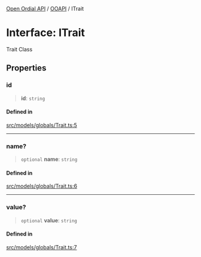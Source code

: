 [Open Ordial API](../../README.md) / [OOAPI](../README.md) / ITrait

# Interface: ITrait

Trait Class

## Properties

### id

> **id**: `string`

#### Defined in

[src/models/globals/Trait.ts:5](https://github.com/open-ordinal/open-ordinal-api/blob/70e118e56492403aed907a3616034144dfc18228/src/models/globals/Trait.ts#L5)

***

### name?

> `optional` **name**: `string`

#### Defined in

[src/models/globals/Trait.ts:6](https://github.com/open-ordinal/open-ordinal-api/blob/70e118e56492403aed907a3616034144dfc18228/src/models/globals/Trait.ts#L6)

***

### value?

> `optional` **value**: `string`

#### Defined in

[src/models/globals/Trait.ts:7](https://github.com/open-ordinal/open-ordinal-api/blob/70e118e56492403aed907a3616034144dfc18228/src/models/globals/Trait.ts#L7)
